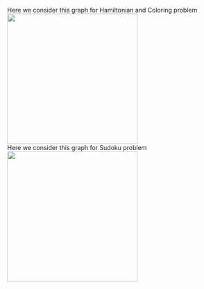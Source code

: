 Here we consider this graph for Hamiltonian and Coloring problem </br>
<img src="https://user-images.githubusercontent.com/26745548/50575254-4e322a00-0e25-11e9-89aa-1beea3157c2e.PNG" width="300">
</br>Here we consider this graph for Sudoku problem</br>
<img src="https://user-images.githubusercontent.com/26745548/50586841-84af8980-0ea5-11e9-8455-655a53423327.gif" width="300">
